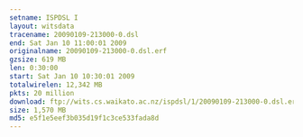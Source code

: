 ```yaml
---
setname: ISPDSL I
layout: witsdata
tracename: 20090109-213000-0.dsl
end: Sat Jan 10 11:00:01 2009
originalname: 20090109-213000-0.dsl.erf
gzsize: 619 MB
len: 0:30:00
start: Sat Jan 10 10:30:01 2009
totalwirelen: 12,342 MB
pkts: 20 million
download: ftp://wits.cs.waikato.ac.nz/ispdsl/1/20090109-213000-0.dsl.erf.gz
size: 1,570 MB
md5: e5f1e5eef3b035d19f1c3ce533fada8d
---
```

